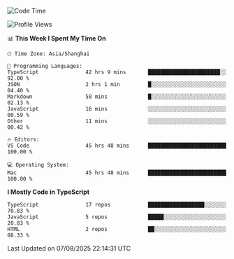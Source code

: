 <!--START_SECTION:waka-->
![Code Time](http://img.shields.io/badge/Code%20Time-8%2C066%20hrs%2046%20mins-blue)

![Profile Views](http://img.shields.io/badge/Profile%20Views-1-blue)

📊 **This Week I Spent My Time On** 

```text
🕑︎ Time Zone: Asia/Shanghai

💬 Programming Languages: 
TypeScript               42 hrs 9 mins       ███████████████████████░░   92.00 % 
JSON                     2 hrs 1 min         █░░░░░░░░░░░░░░░░░░░░░░░░   04.40 % 
Markdown                 58 mins             █░░░░░░░░░░░░░░░░░░░░░░░░   02.13 % 
JavaScript               16 mins             ░░░░░░░░░░░░░░░░░░░░░░░░░   00.59 % 
Other                    11 mins             ░░░░░░░░░░░░░░░░░░░░░░░░░   00.42 % 

🔥 Editors: 
VS Code                  45 hrs 48 mins      █████████████████████████   100.00 % 

💻 Operating System: 
Mac                      45 hrs 48 mins      █████████████████████████   100.00 % 
```

**I Mostly Code in TypeScript** 

```text
TypeScript               17 repos            ██████████████████░░░░░░░   70.83 % 
JavaScript               5 repos             █████░░░░░░░░░░░░░░░░░░░░   20.83 % 
HTML                     2 repos             ██░░░░░░░░░░░░░░░░░░░░░░░   08.33 % 
```




 Last Updated on 07/08/2025 22:14:31 UTC
<!--END_SECTION:waka-->
